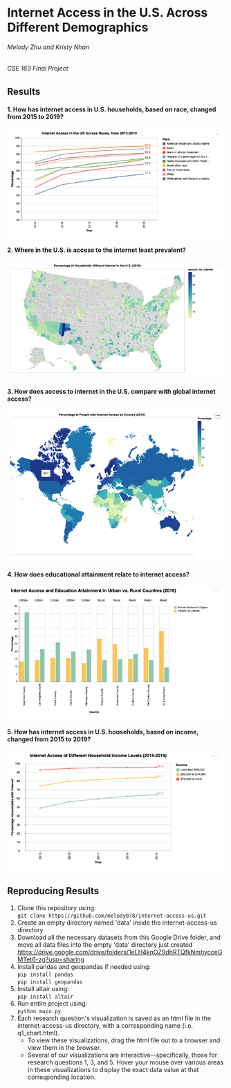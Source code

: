 # Internet Access in the U.S. Across Different Demographics
###### Melody Zhu and Kristy Nhan
###### CSE 163 Final Project

## Results
#### 1. How has internet access in U.S. households, based on race, changed from 2015 to 2019?
![Q1](results/q1_chart.png)
#### 2. Where in the U.S. is access to the internet least prevalent?
![Q2](results/q2_chart.png)
#### 3. How does access to internet in the U.S. compare with global internet access?
![Q3](results/q3_chart.png)
#### 4. How does educational attainment relate to internet access?
![Q4](results/q4_chart.png)
#### 5. How has internet access in U.S. households, based on income, changed from 2015 to 2019?
![Q5](results/q5_chart.png)

## Reproducing Results
1. Clone this repository using: <br />
	`git clone https://github.com/melody078/internet-access-us.git`
2. Create an empty directory named 'data' inside the internet-access-us directory
3. Download all the necessary datasets from this Google Drive folder, and move all data files into the empty 'data' directory just created https://drive.google.com/drive/folders/1eLH4knOZ9dhRTQfkNmhycceGMTet6-zg?usp=sharing
4. Install pandas and geopandas if needed using: <br />
	`pip install pandas` <br />
	`pip install geopandas`
5. Install altair using: <br />
	`pip install altair`
6. Run entire project using: <br />
	`python main.py`
7. Each research question's visualization is saved as an html file in the internet-access-us directory, with a corresponding name (i.e. q1_chart.html). 
	* To view these visualizations, drag the html file out to a browser and view them in the browser.
	* Several of our visualizations are interactive--specifically, those for research questions 1, 3, and 5.
		Hover your mouse over various areas in these visualizations to display the exact data value at that corresponding location.